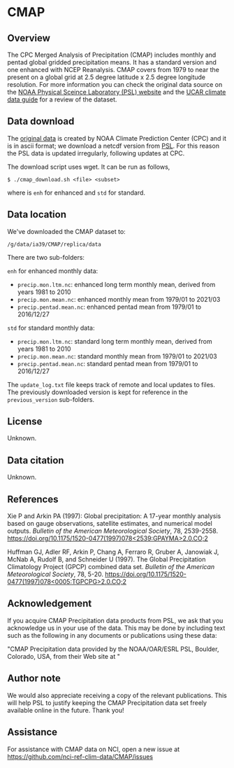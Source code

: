 # CMAP

## Overview

The CPC Merged Analysis of Precipitation (CMAP) includes monthly and pentad global gridded precipitation means.
It has a standard version and one enhanced with NCEP Reanalysis.
CMAP covers from 1979 to near the present on a global grid at 2.5 degree latitude x 2.5 degree longitude resolution.
For more information you can check the original data source on the
[NOAA Physical Sceince Laboratory (PSL) website](https://psl.noaa.gov/data/gridded/data.cmap.html)
and the [UCAR climate data guide](https://climatedataguide.ucar.edu/climate-data/cmap-cpc-merged-analysis-precipitation)
for a review of the dataset.

## Data download

The [original data](https://www.cpc.ncep.noaa.gov/products/global_precip/html/wpage.cmap.html)
is created by NOAA Climate Prediction Center (CPC) and it is in ascii format;
we download a netcdf version from [PSL](https://psl.noaa.gov/data/gridded/data.cmap.html).
For this reason the PSL data is updated irregularly, following updates at CPC.

The download script uses wget. It can be run as follows,
```
$ ./cmap_download.sh <file> <subset>
```
where  <subset> is `enh` for enhanced and `std` for standard.

## Data location

We've downloaded the CMAP dataset to:
```
/g/data/ia39/CMAP/replica/data  
```

There are two sub-folders:

`enh` for enhanced monthly data:
- `precip.mon.ltm.nc`: enhanced long term monthly mean, derived from years 1981 to 2010
- `precip.mon.mean.nc`: enhanced monthly mean from 1979/01 to 2021/03
- `precip.pentad.mean.nc`: enhanced pentad mean from 1979/01 to 2016/12/27

`std` for standard monthly data:
- `precip.mon.ltm.nc`: standard long term monthly mean, derived from years 1981 to 2010
- `precip.mon.mean.nc`: standard monthly mean from 1979/01 to 2021/03
- `precip.pentad.mean.nc`: standard pentad mean from 1979/01 to 2016/12/27

The `update_log.txt` file keeps track of remote and local updates to files.
The previously downloaded version is kept for reference in the `previous_version` sub-folders.

## License

Unknown.

## Data citation

Unknown.

## References

Xie P and Arkin PA (1997):
Global precipitation: A 17-year monthly analysis based on gauge observations, satellite estimates, and numerical model outputs.
*Bulletin of the American Meteorological Society*, 78, 2539-2558.
[https://doi.org/10.1175/1520-0477(1997)078<2539:GPAYMA>2.0.CO;2](https://doi.org/10.1175/1520-0477(1997)078<2539:GPAYMA>2.0.CO;2)

Huffman GJ, Adler RF, Arkin P, Chang A, Ferraro R, Gruber A, Janowiak J, McNab A, Rudolf B, and Schneider U (1997).
The Global Precipitation Climatology Project (GPCP) combined data set.
*Bulletin of the American Meteorological Society*, 78, 5-20.
[https://doi.org/10.1175/1520-0477(1997)078<0005:TGPCPG>2.0.CO;2](https://doi.org/10.1175/1520-0477(1997)078<0005:TGPCPG>2.0.CO;2)

## Acknowledgement

If you acquire CMAP Precipitation data products from PSL,
we ask that you acknowledge us in your use of the data.
This may be done by including text such as the following 
in any documents or publications using these data:

"CMAP Precipitation data provided by the NOAA/OAR/ESRL PSL, Boulder, Colorado, USA,
from their Web site at <location>" 
  
## Author note

We would also appreciate receiving a copy of the relevant publications.
This will help PSL to justify keeping the CMAP Precipitation data set freely available online in the future.
Thank you!
  
## Assistance

For assistance with CMAP data on NCI, open a new issue at https://github.com/nci-ref-clim-data/CMAP/issues
